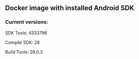 ## Docker image with installed Android SDK

### Current versions:

  SDK Tools: 4333796
  
  Compile SDK: 28

  Build Tools: 28.0.3
